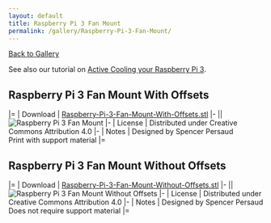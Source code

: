 ```yaml
---
layout: default
title: Raspberry Pi 3 Fan Mount
permalink: /gallery/Raspberry-Pi-3-Fan-Mount/
---
```


[Back to Gallery](/ELL/gallery)

See also our tutorial on [Active Cooling your Raspberry Pi 3](/ELL/tutorials/Active-Cooling-your-Raspberry-Pi-3).

## Raspberry Pi 3 Fan Mount With Offsets

|=
| Download | [Raspberry-Pi-3-Fan-Mount-With-Offsets.stl](/ELL/gallery/Raspberry-Pi-3-Fan-Mount/Raspberry-Pi-3-Fan-Mount-With-Offsets.stl) 
|-
|| ![Raspberry Pi 3 Fan Mount](/ELL/gallery/Raspberry-Pi-3-Fan-Mount/Raspberry-Pi-3-Fan-Mount-With-Offsets.jpg)
|-
| License | Distributed under Creative Commons Attribution 4.0
|-
| Notes | Designed by Spencer Persaud<br>Print with support material
|=

## Raspberry Pi 3 Fan Mount Without Offsets

|=
| Download | [Raspberry-Pi-3-Fan-Mount-Without-Offsets.stl](/ELL/gallery/Raspberry-Pi-3-Fan-Mount/Raspberry-Pi-3-Fan-Mount-Without-Offsets.stl) 
|-
|| ![Raspberry Pi 3 Fan Mount Without Offsets](/ELL/gallery/Raspberry-Pi-3-Fan-Mount/Raspberry-Pi-3-Fan-Mount-Without-Offsets.jpg)
|-
| License | Distributed under Creative Commons Attribution 4.0
|-
| Notes | Designed by Spencer Persaud<br>Does not require support material
|=

